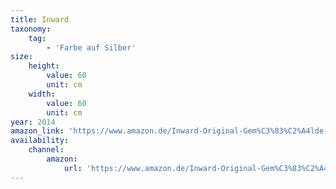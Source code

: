 ```yaml
---
title: Inward
taxonomy:
    tag:
        - 'Farbe auf Silber'
size:
    height:
        value: 60
        unit: cm
    width:
        value: 60
        unit: cm
year: 2014
amazon_link: 'https://www.amazon.de/Inward-Original-Gem%C3%83%C2%A4lde-Brigitte-Smith/dp/B073TZBHLV'
availability:
    channel:
        amazon:
            url: 'https://www.amazon.de/Inward-Original-Gem%C3%83%C2%A4lde-Brigitte-Smith/dp/B073TZBHLV'
---
```


